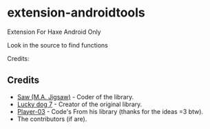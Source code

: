 # extension-androidtools

Extension For Haxe Android Only

Look in the source to find functions

Credits:

## Credits

- [Saw (M.A. Jigsaw)](https://github.com/jigsaw-4277821) - Coder of the library.
- [Lucky dog 7](https://github.com/luckydog7) - Creator of the original library.
- [Player-03](https://github.com/jigsaw-4277821) - Code's From his library (thanks for the ideas =3 btw).
- The contributors (if are).
